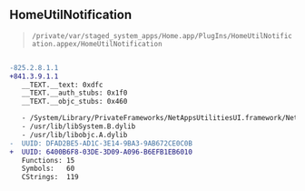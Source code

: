 ## HomeUtilNotification

> `/private/var/staged_system_apps/Home.app/PlugIns/HomeUtilNotification.appex/HomeUtilNotification`

```diff

-825.2.8.1.1
+841.3.9.1.1
   __TEXT.__text: 0xdfc
   __TEXT.__auth_stubs: 0x1f0
   __TEXT.__objc_stubs: 0x460

   - /System/Library/PrivateFrameworks/NetAppsUtilitiesUI.framework/NetAppsUtilitiesUI
   - /usr/lib/libSystem.B.dylib
   - /usr/lib/libobjc.A.dylib
-  UUID: DFAD2BE5-AD1C-3E14-9BA3-9AB672CE0C0B
+  UUID: 6400B6F8-03DE-3D09-A096-B6EFB1EB6010
   Functions: 15
   Symbols:   60
   CStrings:  119

```
